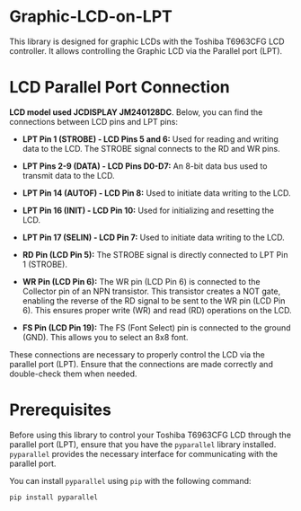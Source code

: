 # Graphic-LCD-on-LPT
This library is designed for graphic LCDs with the Toshiba T6963CFG LCD controller. It allows controlling the Graphic LCD via the Parallel port (LPT).

# LCD Parallel Port Connection

__LCD model used JCDISPLAY JM240128DC__. Below, you can find the connections between LCD pins and LPT pins:

- **LPT Pin 1 (STROBE) - LCD Pins 5 and 6:** Used for reading and writing data to the LCD. The STROBE signal connects to the RD and WR pins.

- **LPT Pins 2-9 (DATA) - LCD Pins D0-D7:** An 8-bit data bus used to transmit data to the LCD.

- **LPT Pin 14 (AUTOF) - LCD Pin 8:** Used to initiate data writing to the LCD.

- **LPT Pin 16 (INIT) - LCD Pin 10:** Used for initializing and resetting the LCD.

- **LPT Pin 17 (SELIN) - LCD Pin 7:** Used to initiate data writing to the LCD.

- **RD Pin (LCD Pin 5):** The STROBE signal is directly connected to LPT Pin 1 (STROBE).

- **WR Pin (LCD Pin 6):** The WR pin (LCD Pin 6) is connected to the Collector pin of an NPN transistor. This transistor creates a NOT gate, enabling the reverse of the RD signal to be sent to the WR pin (LCD Pin 6). This ensures proper write (WR) and read (RD) operations on the LCD.

- **FS Pin (LCD Pin 19):** The FS (Font Select) pin is connected to the ground (GND). This allows you to select an 8x8 font.

These connections are necessary to properly control the LCD via the parallel port (LPT). Ensure that the connections are made correctly and double-check them when needed.

# Prerequisites

Before using this library to control your Toshiba T6963CFG LCD through the parallel port (LPT), ensure that you have the `pyparallel` library installed. `pyparallel` provides the necessary interface for communicating with the parallel port.

You can install `pyparallel` using `pip` with the following command:

```shell
pip install pyparallel
